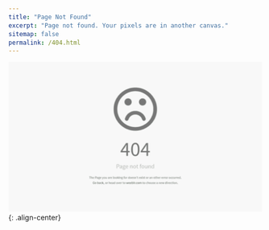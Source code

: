 ```yaml
---
title: "Page Not Found"
excerpt: "Page not found. Your pixels are in another canvas."
sitemap: false
permalink: /404.html
---
```


![404](../images/404.png){: .align-center}

